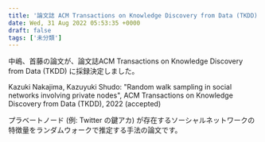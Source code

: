 ```yaml
---
title: '論文誌 ACM Transactions on Knowledge Discovery from Data (TKDD) に論文採録決定 (2022年 8月)'
date: Wed, 31 Aug 2022 05:53:35 +0000
draft: false
tags: ['未分類']
---
```


中嶋、首藤の論文が、論文誌ACM Transactions on Knowledge Discovery from Data (TKDD) に採録決定しました。

Kazuki Nakajima, Kazuyuki Shudo: "Random walk sampling in social networks involving private nodes", ACM Transactions on Knowledge Discovery from Data (TKDD), 2022 (accepted)

プラベートノード (例: Twitter の鍵アカ) が存在するソーシャルネットワークの特徴量をランダムウォークで推定する手法の論文です。